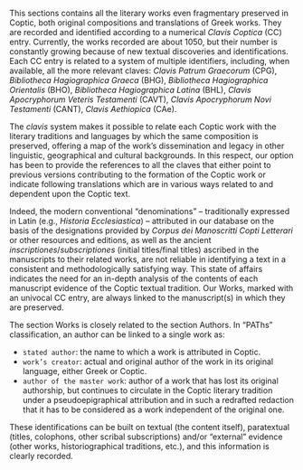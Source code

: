 This sections contains all the literary works even fragmentary preserved in Coptic, both original compositions and translations of Greek works. They are recorded and identified according to a numerical *Clavis Coptica* (CC) entry.
Currently, the works recorded are about 1050, but their number is constantly growing because of new textual discoveries and identifications.
Each CC entry is related to a system of multiple identifiers, including, when available, all the more relevant claves: *Clavis Patrum Graecorum* (CPG), *Bibliotheca Hagiographica Graeca* (BHG), *Bibliotheca Hagiographica Orientalis* (BHO), *Bibliotheca Hagiographica Latina* (BHL), *Clavis Apocryphorum Veteris Testamenti* (CAVT), *Clavis Apocryphorum Novi Testamenti* (CANT), *Clavis Aethiopica* (CAe).

The *clavis* system makes it possible to relate each Coptic work with the literary traditions and languages by which the same composition is preserved, offering a map of the work’s dissemination and legacy in other linguistic, geographical and cultural backgrounds.
In this respect, our option has been to provide the references to all the claves that either point to previous versions contributing to the formation of the Coptic work or indicate following translations which are in various ways related to and dependent upon the Coptic text.

Indeed, the modern conventional “denominations” – traditionally expressed in Latin (e.g., *Historia Ecclesiastica*) – attributed in our database on the basis of the designations provided by *Corpus dei Manoscritti Copti Letterari* or other resources and editions, as well as the ancient *inscriptiones*/*subscriptiones* (initial titles/final titles) ascribed in the manuscripts to their related works, are not reliable in identifying a text in a consistent and methodologically satisfying way. This state of affairs indicates the need for an in-depth analysis of the contents of each manuscript evidence of the Coptic textual tradition. Our Works, marked with an univocal CC entry, are always linked to the manuscript(s) in which they are preserved.

The section Works is closely related to the section Authors. In “PAThs” classification, an author can be linked to a single work as:

- `stated author`: the name to which a work is attributed in Coptic.
- `work’s creator`: actual and original author of the work in its original language, either Greek or Coptic.
- `author of the master work`: author of a work that has lost its original authorship, but continues to circulate in the Coptic literary tradition under a pseudoepigraphical attribution and in such a redrafted redaction that it has to be considered as a work independent of the original one.

These identifications can be built on textual (the content itself), paratextual (titles, colophons, other scribal subscriptions) and/or “external” evidence (other works, historiographical traditions, etc.), and this information is clearly recorded.
